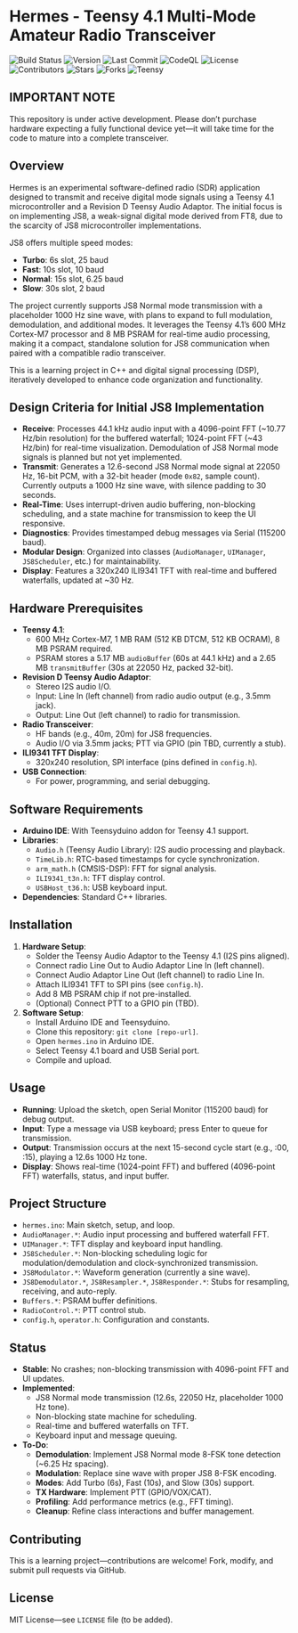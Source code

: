 # Hermes - Teensy 4.1 Multi-Mode Amateur Radio Transceiver

![Build Status](https://github.com/zenmetsu/hermes/actions/workflows/build.yml/badge.svg)
![Version](https://img.shields.io/github/v/tag/zenmetsu/hermes)
![Last Commit](https://img.shields.io/github/last-commit/zenmetsu/hermes)
![CodeQL](https://github.com/zenmetsu/hermes/actions/workflows/codeql-analysis.yml/badge.svg)
![License](https://img.shields.io/github/license/zenmetsu/hermes)
![Contributors](https://img.shields.io/github/contributors/zenmetsu/hermes)
![Stars](https://img.shields.io/github/stars/zenmetsu/hermes?style=social)
![Forks](https://img.shields.io/github/forks/zenmetsu/hermes?style=social)
![Teensy](https://img.shields.io/badge/Teensy-4.1-blue)

## IMPORTANT NOTE
This repository is under active development. Please don’t purchase hardware expecting a fully functional device yet—it will take time for the code to mature into a complete transceiver.

## Overview
Hermes is an experimental software-defined radio (SDR) application designed to transmit and receive digital mode signals using a Teensy 4.1 microcontroller and a Revision D Teensy Audio Adaptor. The initial focus is on implementing JS8, a weak-signal digital mode derived from FT8, due to the scarcity of JS8 microcontroller implementations.

JS8 offers multiple speed modes:
- **Turbo**: 6s slot, 25 baud
- **Fast**: 10s slot, 10 baud
- **Normal**: 15s slot, 6.25 baud
- **Slow**: 30s slot, 2 baud

The project currently supports JS8 Normal mode transmission with a placeholder 1000 Hz sine wave, with plans to expand to full modulation, demodulation, and additional modes. It leverages the Teensy 4.1’s 600 MHz Cortex-M7 processor and 8 MB PSRAM for real-time audio processing, making it a compact, standalone solution for JS8 communication when paired with a compatible radio transceiver.

This is a learning project in C++ and digital signal processing (DSP), iteratively developed to enhance code organization and functionality.

## Design Criteria for Initial JS8 Implementation
- **Receive**: Processes 44.1 kHz audio input with a 4096-point FFT (~10.77 Hz/bin resolution) for the buffered waterfall; 1024-point FFT (~43 Hz/bin) for real-time visualization. Demodulation of JS8 Normal mode signals is planned but not yet implemented.
- **Transmit**: Generates a 12.6-second JS8 Normal mode signal at 22050 Hz, 16-bit PCM, with a 32-bit header (mode `0x82`, sample count). Currently outputs a 1000 Hz sine wave, with silence padding to 30 seconds.
- **Real-Time**: Uses interrupt-driven audio buffering, non-blocking scheduling, and a state machine for transmission to keep the UI responsive.
- **Diagnostics**: Provides timestamped debug messages via Serial (115200 baud).
- **Modular Design**: Organized into classes (`AudioManager`, `UIManager`, `JS8Scheduler`, etc.) for maintainability.
- **Display**: Features a 320x240 ILI9341 TFT with real-time and buffered waterfalls, updated at ~30 Hz.

## Hardware Prerequisites
- **Teensy 4.1**:
  - 600 MHz Cortex-M7, 1 MB RAM (512 KB DTCM, 512 KB OCRAM), 8 MB PSRAM required.
  - PSRAM stores a 5.17 MB `audioBuffer` (60s at 44.1 kHz) and a 2.65 MB `transmitBuffer` (30s at 22050 Hz, packed 32-bit).
- **Revision D Teensy Audio Adaptor**:
  - Stereo I2S audio I/O.
  - Input: Line In (left channel) from radio audio output (e.g., 3.5mm jack).
  - Output: Line Out (left channel) to radio for transmission.
- **Radio Transceiver**:
  - HF bands (e.g., 40m, 20m) for JS8 frequencies.
  - Audio I/O via 3.5mm jacks; PTT via GPIO (pin TBD, currently a stub).
- **ILI9341 TFT Display**:
  - 320x240 resolution, SPI interface (pins defined in `config.h`).
- **USB Connection**:
  - For power, programming, and serial debugging.

## Software Requirements
- **Arduino IDE**: With Teensyduino addon for Teensy 4.1 support.
- **Libraries**:
  - `Audio.h` (Teensy Audio Library): I2S audio processing and playback.
  - `TimeLib.h`: RTC-based timestamps for cycle synchronization.
  - `arm_math.h` (CMSIS-DSP): FFT for signal analysis.
  - `ILI9341_t3n.h`: TFT display control.
  - `USBHost_t36.h`: USB keyboard input.
- **Dependencies**: Standard C++ libraries.

## Installation
1. **Hardware Setup**:
   - Solder the Teensy Audio Adaptor to the Teensy 4.1 (I2S pins aligned).
   - Connect radio Line Out to Audio Adaptor Line In (left channel).
   - Connect Audio Adaptor Line Out (left channel) to radio Line In.
   - Attach ILI9341 TFT to SPI pins (see `config.h`).
   - Add 8 MB PSRAM chip if not pre-installed.
   - (Optional) Connect PTT to a GPIO pin (TBD).
2. **Software Setup**:
   - Install Arduino IDE and Teensyduino.
   - Clone this repository: `git clone [repo-url]`.
   - Open `hermes.ino` in Arduino IDE.
   - Select Teensy 4.1 board and USB Serial port.
   - Compile and upload.

## Usage
- **Running**: Upload the sketch, open Serial Monitor (115200 baud) for debug output.
- **Input**: Type a message via USB keyboard; press Enter to queue for transmission.
- **Output**: Transmission occurs at the next 15-second cycle start (e.g., :00, :15), playing a 12.6s 1000 Hz tone.
- **Display**: Shows real-time (1024-point FFT) and buffered (4096-point FFT) waterfalls, status, and input buffer.

## Project Structure
- `hermes.ino`: Main sketch, setup, and loop.
- `AudioManager.*`: Audio input processing and buffered waterfall FFT.
- `UIManager.*`: TFT display and keyboard input handling.
- `JS8Scheduler.*`: Non-blocking scheduling logic for modulation/demodulation and clock-synchronized transmission.
- `JS8Modulator.*`: Waveform generation (currently a sine wave).
- `JS8Demodulator.*`, `JS8Resampler.*`, `JS8Responder.*`: Stubs for resampling, receiving, and auto-reply.
- `Buffers.*`: PSRAM buffer definitions.
- `RadioControl.*`: PTT control stub.
- `config.h`, `operator.h`: Configuration and constants.

## Status
- **Stable**: No crashes; non-blocking transmission with 4096-point FFT and UI updates.
- **Implemented**:
  - JS8 Normal mode transmission (12.6s, 22050 Hz, placeholder 1000 Hz tone).
  - Non-blocking state machine for scheduling.
  - Real-time and buffered waterfalls on TFT.
  - Keyboard input and message queuing.
- **To-Do**:
  - **Demodulation**: Implement JS8 Normal mode 8-FSK tone detection (~6.25 Hz spacing).
  - **Modulation**: Replace sine wave with proper JS8 8-FSK encoding.
  - **Modes**: Add Turbo (6s), Fast (10s), and Slow (30s) support.
  - **TX Hardware**: Implement PTT (GPIO/VOX/CAT).
  - **Profiling**: Add performance metrics (e.g., FFT timing).
  - **Cleanup**: Refine class interactions and buffer management.

## Contributing
This is a learning project—contributions are welcome! Fork, modify, and submit pull requests via GitHub.

## License
MIT License—see `LICENSE` file (to be added).
